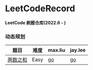 # LeetCodeRecord
**LeetCode 刷题仓库(2022.6 - )**

### 动态规划
题目 | 难度 |  max.liu | jay.lee
-- |--|--|-- 
[两数之和](https://leetcode.cn/problems/two-sum/)| Easy| [go]() | [go]()
